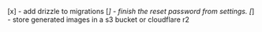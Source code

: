 [x] - add drizzle to migrations
[_] - finish the reset password from settings.
[_] - store generated images in a s3 bucket or cloudflare r2
